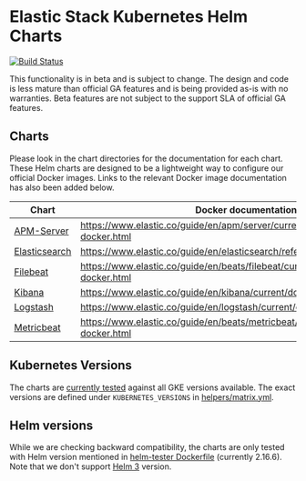 # Elastic Stack Kubernetes Helm Charts

[![Build Status](https://img.shields.io/jenkins/s/https/devops-ci.elastic.co/job/elastic+helm-charts+7.7.svg)](https://devops-ci.elastic.co/job/elastic+helm-charts+7.7/)

This functionality is in beta and is subject to change. The design and code is
less mature than official GA features and is being provided as-is with no
warranties. Beta features are not subject to the support SLA of official GA
features.

## Charts

Please look in the chart directories for the documentation for each chart. These
Helm charts are designed to be a lightweight way to configure our official
Docker images. Links to the relevant Docker image documentation has also been
added below.

| Chart                                      | Docker documentation                                                            |
|--------------------------------------------|---------------------------------------------------------------------------------|
| [APM-Server](./apm-server/README.md)       | https://www.elastic.co/guide/en/apm/server/current/running-on-docker.html       |
| [Elasticsearch](./elasticsearch/README.md) | https://www.elastic.co/guide/en/elasticsearch/reference/current/docker.html     |
| [Filebeat](./filebeat/README.md)           | https://www.elastic.co/guide/en/beats/filebeat/current/running-on-docker.html   |
| [Kibana](./kibana/README.md)               | https://www.elastic.co/guide/en/kibana/current/docker.html                      |
| [Logstash](./logstash/README.md)           | https://www.elastic.co/guide/en/logstash/current/docker.html                    |
| [Metricbeat](./metricbeat/README.md)       | https://www.elastic.co/guide/en/beats/metricbeat/current/running-on-docker.html |

## Kubernetes Versions

The charts are [currently tested][] against all GKE versions available. The
exact versions are defined under `KUBERNETES_VERSIONS` in
[helpers/matrix.yml][].

## Helm versions

While we are checking backward compatibility, the charts are only tested with
Helm version mentioned in [helm-tester Dockerfile][] (currently 2.16.6).
Note that we don't support [Helm 3][] version.

[currently tested]: https://devops-ci.elastic.co/job/elastic+helm-charts+7.7/
[helm 3]: https://v3.helm.sh
[helm-tester Dockerfile]: https://github.com/elastic/helm-charts/blob/7.7/helpers/helm-tester/Dockerfile
[helpers/matrix.yml]: https://github.com/elastic/helm-charts/blob/7.7/helpers/matrix.yml
